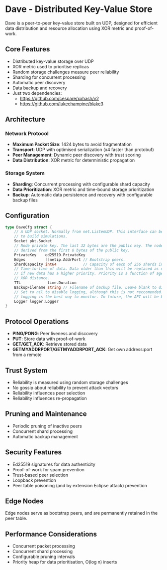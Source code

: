 # Dave - Distributed Key-Value Store

Dave is a peer-to-peer key-value store built on UDP, designed for efficient data distribution and resource allocation using XOR metric and proof-of-work.

## Core Features

- Distributed key-value storage over UDP
- XOR metric used to prioritise replicas
- Random storage challenges measure peer reliability
- Sharding for concurrent processing
- Automatic peer discovery
- Data backup and recovery
- Just two dependencies:
    - https://github.com/cespare/xxhash/v2
    - https://github.com/lukechampine/blake3

## Architecture

### Network Protocol

- **Maximum Packet Size**: 1424 bytes to avoid fragmentation
- **Transport**: UDP with optimised serialization (x4 faster than protobuf)
- **Peer Management**: Dynamic peer discovery with trust scoring
- **Data Distribution**: XOR metric for deterministic propagation

### Storage System

- **Sharding**: Concurrent processing with configurable shard capacity
- **Data Prioritization**: XOR metric and time-bound storage prioritization
- **Backup**: Automatic data persistence and recovery with configurable backup files

## Configuration

```go
type DaveCfg struct {
	// A UDP socket. Normally from net.ListenUDP. This interface can be mocked
	// to build simulations.
	Socket pkt.Socket
	// Node private key. The last 32 bytes are the public key. The node ID is
	// derived from the first 8 bytes of the public key.
	PrivateKey    ed25519.PrivateKey
	Edges         []netip.AddrPort // Bootstrap peers.
	ShardCapacity int64            // Capacity of each of 256 shards in bytes.
	// Time-to-live of data. Data older than this will be replaced as needed,
	// if new data has a higher priority. Priority is a function of age and
	// XOR distance.
	TTL            time.Duration
	BackupFilename string // Filename of backup file. Leave blank to disable backup.
	// Set to nil to disable logging, although this is not reccomended. Currently
	// logging is the best way to monitor. In future, the API will be better.
	Logger logger.Logger
}
```

## Protocol Operations

- **PING/PONG**: Peer liveness and discovery
- **PUT**: Store data with proof-of-work
- **GET/GET_ACK**: Retrieve stored data
- **GETMYADDRPORT/GETMYADDRPORT_ACK**: Get own address:port from a remote

## Trust System

- Reliability is measured using random storage challenges
- No gossip about reliability to prevent attack vectors
- Reliability influences peer selection
- Reliability influences re-propagation

## Pruning and Maintenance

- Periodic pruning of inactive peers
- Concurrent shard processing
- Automatic backup management

## Security Features

- Ed25519 signatures for data authenticity
- Proof-of-work for spam prevention
- Trust-based peer selection
- Loopback prevention
- Peer table poisoning (and by extension Eclipse attack) prevention

## Edge Nodes

Edge nodes serve as bootstrap peers, and are permanently retained in the peer table.

## Performance Considerations

- Concurrent packet processing
- Concurrent shard processing
- Configurable pruning intervals
- Priority heap for data prioritisation, O(log n) inserts
